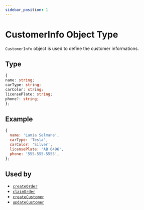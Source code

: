 ```yaml
---
sidebar_position: 1
---
```


# CustomerInfo Object Type

`CustomerInfo` object is used to define the customer informations.

## Type

```ts
{
name: string;
carType: string;
carColor: string;
licensePlate: string;
phone?: string;
};
```

## Example

```js
{
  name: 'Lamia Selmane',
  carType: 'Tesla',
  carColor: 'Silver',
  licensePlate: 'AB 0496',
  phone: '555-555-5555',
};
```

## Used by

- [`createOrder`](../../Components/Orders#create-order)
- [`claimOrder`](../../Components/Orders#claim-order)
- [`createCustomer`](../../Components/Customers#create-customer)
- [`updateCustomer`](../../Components/Customers#update-customer)
